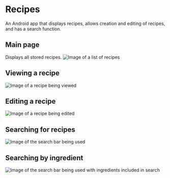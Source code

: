 # Recipes
An Android app that displays recipes, allows creation and editing of recipes, and has a search function.

## Main page
Displays all stored recipes.
![Image of a list of recipes]("screenshots/main.jpg)

## Viewing a recipe
![Image of a recipe being viewed]("screenshots/recipe.jpg)

## Editing a recipe
![Image of a recipe being edited]("screenshots/edit.jpg)

## Searching for recipes
![Image of the search bar being used]("screenshots/search.jpg)

## Searching by ingredient
![Image of the search bar being used with ingredients included in search]("screenshots/ingredient_search.jpg")